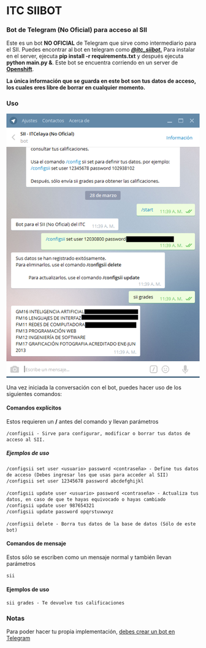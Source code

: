 # ITC SIIBOT
### Bot de Telegram (No Oficial) para acceso al SII

Este es un bot **NO OFICIAL** de Telegram que sirve como intermediario para el SII.
Puedes encontrar al bot en telegram como [**_@itc_siibot._**](http://telegram.me/itc_siibot)
Para instalar en el server, ejecuta **pip install -r requirements.txt** y después ejecuta **python main.py &**.
Este bot se encuentra corriendo en un server de [**Openshift**](https://www.openshift.com/).

**La única información que se guarda en este bot son tus datos de acceso, los cuales eres libre de borrar en cualquier momento.**

### Uso

![demo](https://raw.githubusercontent.com/Dept204/itc_siibot/master/img/bot.PNG)

Una vez iniciada la conversación con el bot, puedes hacer uso de los siguientes comandos:
#### Comandos explícitos
Estos requieren un **/** antes del comando y llevan parámetros
```
/configsii - Sirve para configurar, modificar o borrar tus datos de acceso al SII.
```

##### Ejemplos de uso

```
/configsii set user <usuario> password <contraseña> - Define tus datos de acceso (Debes ingresar los que usas para acceder al SII)
/configsii set user 12345678 password abcdefghijkl

/configsii update user <usuario> password <contraseña> - Actualiza tus datos, en caso de que te hayas equivocado o hayas cambiado
/configsii update user 987654321
/configsii update password opqrstuvwxyz

/configsii delete - Borra tus datos de la base de datos (Sólo de este bot)
```

#### Comandos de mensaje
Estos sólo se escriben como un mensaje normal y también llevan parámetros
```
sii
```

#### Ejemplos de uso
```
sii grades - Te devuelve tus calificaciones
```

### Notas
Para poder hacer tu propia implementación, [debes crear un bot en Telegram](https://telegram.org/blog/bot-revolution)
